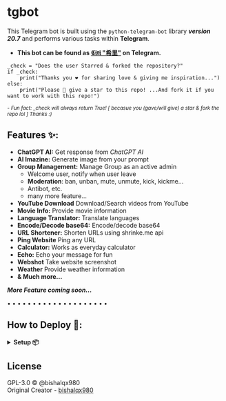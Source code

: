 # tgbot
This Telegram bot is built using the `python-telegram-bot` library **_version 20.7_** and performs various tasks within **Telegram**.

- **This bot can be found as [𝕮𝖎𝖗𝖎 "希里"](https://t.me/MissCiri_bot) on Telegram.**

```Spread Love ❤️
_check = "Does the user Starred & forked the repository?"
if _check:
    print("Thanks you ❤️ for sharing love & giving me inspiration...")
else:
    print("Please 🥺 give a star to this repo! ...And fork it if you want to work with this repo!")
```

<sup>- *Fun fact: _check will always return True! [ becasue you (gave/will give) a star & fork the repo lol ] Thanks :)*</sup>

## Features ✨:

- **ChatGPT AI:** Get response from _ChatGPT AI_
- **AI Imazine:** Generate image from your prompt
- **Group Management:** Manage Group as an active admin
    - Welcome user, notify when user leave
    - **Moderation**: ban, unban, mute, unmute, kick, kickme...
    - Antibot, etc.
    - many more feature...
- **YouTube Download** Download/Search videos from YouTube
- **Movie Info:** Provide movie information
- **Language Translator:** Translate languages
- **Encode/Decode base64:** Encode/decode base64
- **URL Shortener:** Shorten URLs using shrinke.me api
- **Ping Website** Ping any URL
- **Calculator:** Works as everyday calculator
- **Echo:** Echo your message for fun
- **Webshot** Take website screenshot
- **Weather** Provide weather information
- **& Much more...**

**<i>More Feature coming soon...</i>**

• • • • • • • • • • • • • • • • • • • •

## How to Deploy 🚀:

<details>
<summary><b>Setup 📦</b></summary>

- Rename `sample_config.env` to `config.env` then fillup `config.env` file value's
- `bot_token` Get from https://t.me/BotFather E.g. 123456:abcdefGHIJK...
- `owner_id` Get from bot by /id command E.g. 2134776547
- `owner_username` Your Username E.g. paste like bishalqx980 not @bishalqx980
- `mongodb_uri` Get from https://www.mongodb.com/
- `db_name` anything E.g. MissCiri_db
- `server_url` E.g. for render it will be https://your_app_name.onrender.com/
- ❗ OPTIONAL | `shrinkme_api` Get from https://shrinkme.io/
- ❗ OPTIONAL | `omdb_api` Get from https://www.omdbapi.com/
- ❗ OPTIONAL | `weather_api` Get from https://www.weatherapi.com/
    <hr>
    <details>
    <summary><b>Local Deploy 🚀</b></summary>

    ----- **Windows** -----
    - Required `python 3.11` or later
    - Open `tgbot` directory on cmd
    - Run on cmd `pip install -r requirements.txt`
    - Finally `python main.py`

    <br>

    ----- **Linux** -----
    - Required `python 3.11` or later
    - Open `tgbot` directory on shell
    - Run `python3 -m venv venv`
    - `source venv/bin/activate`
    - `pip install -r requirements.txt`
    - Finally `python3 main.py`

    </details>

    <details>
    <summary><b>Render Deploy 🚀</b></summary>

    - Signin/Signup on https://render.com/
    - Goto dashboard & create a New `Web Service`
    - Select `Build and deploy from a Git repository` > `Public Git repository` https://github.com/bishalqx980/tgbot

    ```
    `Branch` main

    `Runtime` Python 3

    `Build Command` pip install -r requirements.txt

    `Start Command` python main.py

    `Instance Type` Free (maybe paid)

    ⚠ Advanced option > `Add secret file` filename: `config.env` - file content: paste all content from `sample_config.env` (make sure you filled up everything)

    **Finally click on Create Web Service & wait few sec for deployment & Done | Enjoy 🎉**
    ```
    </details>
</details>

## License

GPL-3.0 © @bishalqx980
<br>
Original Creator - [bishalqx980](https://t.me/bishalqx980)
